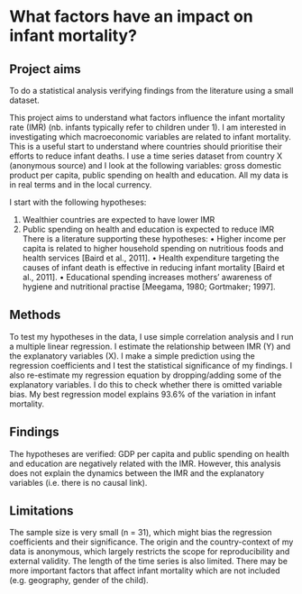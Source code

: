 # What factors have an impact on infant mortality?
 

## Project aims
To do a statistical analysis verifying findings from the literature using a small dataset. 
 
This project aims to understand what factors influence the infant mortality rate (IMR) (nb. infants typically refer to children under 1).  I am interested in investigating which macroeconomic variables are related to infant mortality. This is a useful start to understand where countries should prioritise their efforts to reduce infant deaths. I use a time series dataset from country X (anonymous source) and I look at the following variables: gross domestic product per capita, public spending on health and education. All my data is in real terms and in the local currency.
 
I start with the following hypotheses:
1.	Wealthier countries are expected to have lower IMR
2.	Public spending on health and education is expected to reduce IMR
There is a literature supporting these hypotheses:
•	Higher income per capita is related to higher household spending on nutritious foods and health services [Baird et al., 2011].
•	Health expenditure targeting the causes of infant death is effective in reducing infant mortality [Baird et al., 2011].
•	Educational spending increases mothers’ awareness of hygiene and nutritional practise [Meegama, 1980; Gortmaker; 1997].


## Methods
 
To test my hypotheses in the data, I use simple correlation analysis and I run a multiple linear regression. I estimate the relationship between IMR (Y) and the explanatory variables (X). I make a simple prediction using the regression coefficients and I test the statistical significance of my findings. I also re-estimate my regression equation by dropping/adding some of the explanatory variables. I do this to check whether there is omitted variable bias. My best regression model explains 93.6% of the variation in infant mortality.
 
## Findings
 
The hypotheses are verified: GDP per capita and public spending on health and education are negatively related with the IMR. However, this analysis does not explain the dynamics between the IMR and the explanatory variables (i.e. there is no causal link).

## Limitations

The sample size is very small (n = 31), which might bias the regression coefficients and their significance. The origin and the country-context of my data is anonymous, which largely restricts the scope for reproducibility and external validity. The length of the time series is also limited. There may be more important factors that affect infant mortality which are not included (e.g. geography, gender of the child).
